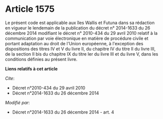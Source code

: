 # Article 1575

Le présent code est applicable aux îles Wallis et Futuna dans sa rédaction en vigueur le lendemain de la publication
du décret n° 2014-1633 du 26 décembre 2014 modifiant le décret n° 2010-434 du 29 avril 2010 relatif à la communication par
voie électronique en matière de procédure civile et portant adaptation au droit de l'Union européenne, à l'exception des
dispositions des titres IV et V du livre II, du chapitre IV du titre II du livre III, de la section II bis du chapitre IX du
titre Ier du livre III et du livre V, dans les conditions définies au présent livre.

**Liens relatifs à cet article**

_Cite_:

  - Décret n°2010-434 du 29 avril 2010
  - Décret n°2014-1633 du 26 décembre 2014

_Modifié par_:

  - Décret n°2014-1633 du 26 décembre 2014 - art. 4
